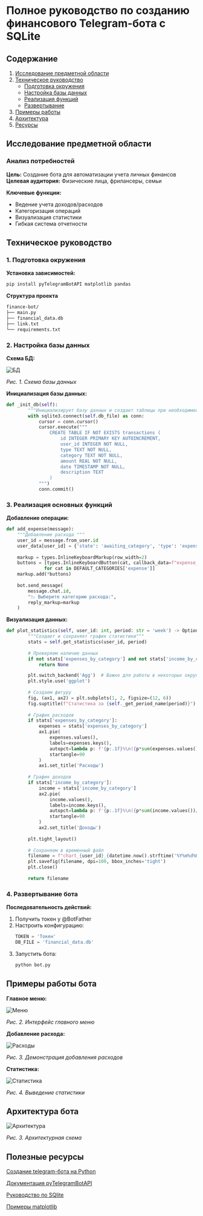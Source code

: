 # Полное руководство по созданию финансового Telegram-бота с SQLite

## Содержание
1. [Исследование предметной области](#исследование-предметной-области)
2. [Техническое руководство](#техническое-руководство)
   - [Подготовка окружения](#1-подготовка-окружения)
   - [Настройка базы данных](#2-настройка-базы-данных)
   - [Реализация функций](#3-реализация-основных-функций)
   - [Развертывание](#4-развертывание-бота)
3. [Примеры работы](#-примеры-работы-бота)
4. [Архитектура](#-архитектура-приложения)
5. [Ресурсы](#-полезные-ресурсы)

## Исследование предметной области

### Анализ потребностей
**Цель:** Создание бота для автоматизации учета личных финансов  
**Целевая аудитория:** Физические лица, фрилансеры, семьи  

**Ключевые функции:**
- Ведение учета доходов/расходов
- Категоризация операций
- Визуализация статистики
- Гибкая система отчетности

## Техническое руководство

### 1. Подготовка окружения

**Установка зависимостей:**
```bash
pip install pyTelegramBotAPI matplotlib pandas  
```
**Структура проекта**
```bash
finance-bot/
├── main.py
├── financial_data.db
├── link.txt
└── requirements.txt
```
### 2. Настройка базы данных
**Схема БД:**

![БД](images/db_structure.png)

*Рис. 1. Схема базы данных*

**Инициализация базы данных:**
```python
def _init_db(self):
        """Инициализирует базу данных и создает таблицы при необходимости"""
        with sqlite3.connect(self.db_file) as conn:
            cursor = conn.cursor()
            cursor.execute("""
                CREATE TABLE IF NOT EXISTS transactions (
                    id INTEGER PRIMARY KEY AUTOINCREMENT,
                    user_id INTEGER NOT NULL,
                    type TEXT NOT NULL,
                    category TEXT NOT NULL,
                    amount REAL NOT NULL,
                    date TIMESTAMP NOT NULL,
                    description TEXT
                )
            """)
            conn.commit()
```
### 3. Реализация основных функций
**Добавление операции:**
```python
def add_expense(message):
    """Добавление расхода """
    user_id = message.from_user.id
    user_data[user_id] = {'state': 'awaiting_category', 'type': 'expense'}
    
    markup = types.InlineKeyboardMarkup(row_width=2)
    buttons = [types.InlineKeyboardButton(cat, callback_data=f"expense_{cat}") 
              for cat in DEFAULT_CATEGORIES['expense']]
    markup.add(*buttons)
    
    bot.send_message(
        message.chat.id, 
        "📉 Выберите категорию расхода:", 
        reply_markup=markup
    )
```
**Визуализация данных:**
```python
def plot_statistics(self, user_id: int, period: str = 'week') -> Optional[str]:
        """Создает и сохраняет график статистики"""
        stats = self.get_statistics(user_id, period)
        
        # Проверяем наличие данных
        if not stats['expenses_by_category'] and not stats['income_by_category']:
            return None

        plt.switch_backend('Agg')  # Важно для работы в некоторых окружениях
        plt.style.use('ggplot')
        
        # Создаем фигуру
        fig, (ax1, ax2) = plt.subplots(1, 2, figsize=(12, 6))
        fig.suptitle(f"Статистика за {self._get_period_name(period)}")
        
        # График расходов
        if stats['expenses_by_category']:
            expenses = stats['expenses_by_category']
            ax1.pie(
                expenses.values(),
                labels=expenses.keys(),
                autopct=lambda p: f'{p:.1f}%\n({p*sum(expenses.values())/100:.2f} ₽)',
                startangle=90
            )
            ax1.set_title('Расходы')
        
        # График доходов
        if stats['income_by_category']:
            income = stats['income_by_category']
            ax2.pie(
                income.values(),
                labels=income.keys(),
                autopct=lambda p: f'{p:.1f}%\n({p*sum(income.values())/100:.2f} ₽)',
                startangle=90
            )
            ax2.set_title('Доходы')
        
        plt.tight_layout()
        
        # Сохраняем в временный файл
        filename = f"chart_{user_id}_{datetime.now().strftime('%Y%m%d%H%M%S')}.png"
        plt.savefig(filename, dpi=100, bbox_inches='tight')
        plt.close()
        
        return filename
```
### 4. Развертывание бота
**Последовательность действий:**
1. Получить токен у @BotFather
2. Настроить конфигурацию:
   ```python
   TOKEN = 'Токен'
   DB_FILE = 'financial_data.db'
   ```
3. Запустить бота:
   ```python
   python bot.py
   ```
## Примеры работы бота
**Главное меню:**

![Меню](images/menu.png)

*Рис. 2. Интерфейс главного меню*

**Добавление расхода:**

![Расходы](images/expense.png)

*Рис. 3. Демонстрация добавления расходов*

**Статистика:**

![Статистика](images/statistic.png)

*Рис. 4. Выведение статистики*

## Архитектура бота
![Архитектура](images/archit.png)

*Рис. 3. Архитектурная схема*

## Полезные ресурсы
[Создание telegram-бота на Python](https://www.freecodecamp.org/news/how-to-create-a-telegram-bot-using-python/)

[Документация pyTelegramBotAPI](https://github.com/eternnoir/pyTelegramBotAPI)

[Руководство по SQlite](https://www.sqlite.org/docs.html)

[Примеры matplotlib](https://matplotlib.org/stable/gallery/index.html)

